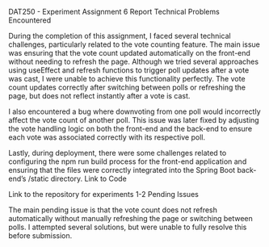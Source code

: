 DAT250 - Experiment Assignment 6 Report
Technical Problems Encountered

During the completion of this assignment, I faced several technical challenges, particularly related to the vote counting feature. The main issue was ensuring that the vote count updated automatically on the front-end without needing to refresh the page. Although we tried several approaches using useEffect and refresh functions to trigger poll updates after a vote was cast, I were unable to achieve this functionality perfectly. The vote count updates correctly after switching between polls or refreshing the page, but does not reflect instantly after a vote is cast.

I also encountered a bug where downvoting from one poll would incorrectly affect the vote count of another poll. This issue was later fixed by adjusting the vote handling logic on both the front-end and the back-end to ensure each vote was associated correctly with its respective poll.

Lastly, during deployment, there were some challenges related to configuring the npm run build process for the front-end application and ensuring that the files were correctly integrated into the Spring Boot back-end’s /static directory.
Link to Code

Link to the repository for experiments 1-2
Pending Issues

The main pending issue is that the vote count does not refresh automatically without manually refreshing the page or switching between polls. I attempted several solutions, but were unable to fully resolve this before submission.
